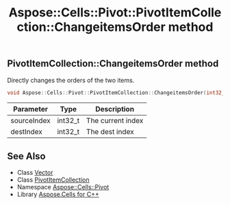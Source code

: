 ﻿---
title: Aspose::Cells::Pivot::PivotItemCollection::ChangeitemsOrder method
linktitle: ChangeitemsOrder
second_title: Aspose.Cells for C++ API Reference
description: 'Aspose::Cells::Pivot::PivotItemCollection::ChangeitemsOrder method. Directly changes the orders of the two items in C++.'
type: docs
weight: 900
url: /cpp/aspose.cells.pivot/pivotitemcollection/changeitemsorder/
---
## PivotItemCollection::ChangeitemsOrder method


Directly changes the orders of the two items.

```cpp
void Aspose::Cells::Pivot::PivotItemCollection::ChangeitemsOrder(int32_t sourceIndex, int32_t destIndex)
```


| Parameter | Type | Description |
| --- | --- | --- |
| sourceIndex | int32_t | The current index |
| destIndex | int32_t | The dest index |

## See Also

* Class [Vector](../../../aspose.cells/vector/)
* Class [PivotItemCollection](../)
* Namespace [Aspose::Cells::Pivot](../../)
* Library [Aspose.Cells for C++](../../../)
